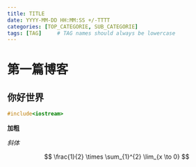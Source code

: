 ```yaml
---
title: TITLE
date: YYYY-MM-DD HH:MM:SS +/-TTTT
categories: [TOP_CATEGORIE, SUB_CATEGORIE]
tags: [TAG]     # TAG names should always be lowercase
---
```


# 第一篇博客

## 你好世界

```cpp
#include<iostream>
```

**加粗**

*斜体*

$$
\frac{1}{2} \times \sum_{1}^{2} \lim_{x \to 0}
$$
